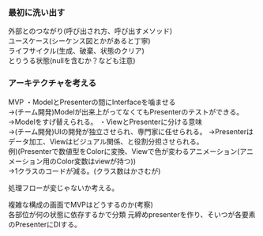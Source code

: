 ### 最初に洗い出す
外部とのつながり(呼び出され方、呼び出すメソッド)  
ユースケース(シーケンス図とかがあると丁寧)  
ライフサイクル(生成、破棄、状態のクリア)  
とりうる状態(nullを含むか？なども注意)  

### アーキテクチャを考える
MVP
・ModelとPresenterの間にInterfaceを噛ませる  
→(チーム開発)Modelが出来上がってなくてもPresenterのテストができる。
→Modelをすげ替えられる。
・ViewとPresenterに分ける意味  
→(チーム開発)UIの開発が独立させられ、専門家に任せられる。
→Presenterはデータ加工、Viewはビジュアル関係、と役割分担させられる。  
例)(Presenterで数値型をColorに変換、Viewで色が変わるアニメーション(アニメーション用のColor変数はviewが持つ))  
→1クラスのコードが減る。(クラス数はかさむが)  

処理フローが変じゃないか考える。  

複雑な構成の画面でMVPはどうするのか(考察)  
各部位が何の状態に依存するかで分類
元締めpresenterを作り、そいつが各要素のPresenterにDIする。
